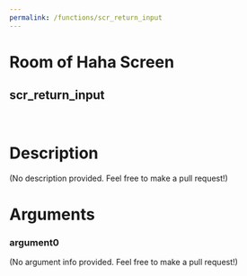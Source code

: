 ```yaml
---
permalink: /functions/scr_return_input
---
```

# Room of Haha Screen  
## scr_return_input  
&nbsp;  
# Description  
(No description provided. Feel free to make a pull request!) 
&nbsp;  
# Arguments
### argument0
(No argument info provided. Feel free to make a pull request!)
&nbsp;  


